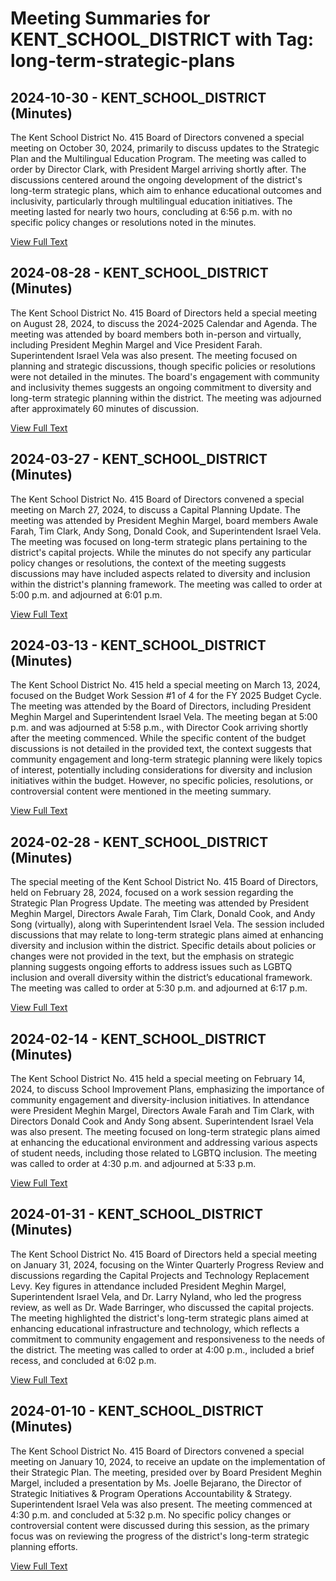 # Meeting Summaries for KENT_SCHOOL_DISTRICT with Tag: long-term-strategic-plans

## 2024-10-30 - KENT_SCHOOL_DISTRICT (Minutes)

The Kent School District No. 415 Board of Directors convened a special meeting on October 30, 2024, primarily to discuss updates to the Strategic Plan and the Multilingual Education Program. The meeting was called to order by Director Clark, with President Margel arriving shortly after. The discussions centered around the ongoing development of the district's long-term strategic plans, which aim to enhance educational outcomes and inclusivity, particularly through multilingual education initiatives. The meeting lasted for nearly two hours, concluding at 6:56 p.m. with no specific policy changes or resolutions noted in the minutes.

[View Full Text](https://raw.githubusercontent.com/VoronoiPerspectives/WashingtonStateSchoolBoardExplorer/refs/heads/main/data/countries/usa/states/wa/counties/king/school_boards/kent_school_district/2024/2024-10-30-boardspecialmeeting-minutes.txt)

## 2024-08-28 - KENT_SCHOOL_DISTRICT (Minutes)

The Kent School District No. 415 Board of Directors held a special meeting on August 28, 2024, to discuss the 2024-2025 Calendar and Agenda. The meeting was attended by board members both in-person and virtually, including President Meghin Margel and Vice President Farah. Superintendent Israel Vela was also present. The meeting focused on planning and strategic discussions, though specific policies or resolutions were not detailed in the minutes. The board's engagement with community and inclusivity themes suggests an ongoing commitment to diversity and long-term strategic planning within the district. The meeting was adjourned after approximately 60 minutes of discussion.

[View Full Text](https://raw.githubusercontent.com/VoronoiPerspectives/WashingtonStateSchoolBoardExplorer/refs/heads/main/data/countries/usa/states/wa/counties/king/school_boards/kent_school_district/2024/2024-08-28-boardspecialmeeting-minutes.txt)

## 2024-03-27 - KENT_SCHOOL_DISTRICT (Minutes)

The Kent School District No. 415 Board of Directors convened a special meeting on March 27, 2024, to discuss a Capital Planning Update. The meeting was attended by President Meghin Margel, board members Awale Farah, Tim Clark, Andy Song, Donald Cook, and Superintendent Israel Vela. The meeting was focused on long-term strategic plans pertaining to the district's capital projects. While the minutes do not specify any particular policy changes or resolutions, the context of the meeting suggests discussions may have included aspects related to diversity and inclusion within the district's planning framework. The meeting was called to order at 5:00 p.m. and adjourned at 6:01 p.m.

[View Full Text](https://raw.githubusercontent.com/VoronoiPerspectives/WashingtonStateSchoolBoardExplorer/refs/heads/main/data/countries/usa/states/wa/counties/king/school_boards/kent_school_district/2024/2024-03-27-boardspecialmeetingworksession-minutes.txt)

## 2024-03-13 - KENT_SCHOOL_DISTRICT (Minutes)

The Kent School District No. 415 held a special meeting on March 13, 2024, focused on the Budget Work Session #1 of 4 for the FY 2025 Budget Cycle. The meeting was attended by the Board of Directors, including President Meghin Margel and Superintendent Israel Vela. The meeting began at 5:00 p.m. and was adjourned at 5:58 p.m., with Director Cook arriving shortly after the meeting commenced. While the specific content of the budget discussions is not detailed in the provided text, the context suggests that community engagement and long-term strategic planning were likely topics of interest, potentially including considerations for diversity and inclusion initiatives within the budget. However, no specific policies, resolutions, or controversial content were mentioned in the meeting summary.

[View Full Text](https://raw.githubusercontent.com/VoronoiPerspectives/WashingtonStateSchoolBoardExplorer/refs/heads/main/data/countries/usa/states/wa/counties/king/school_boards/kent_school_district/2024/2024-03-13-boardspecialmeetingworksession-minutes.txt)

## 2024-02-28 - KENT_SCHOOL_DISTRICT (Minutes)

The special meeting of the Kent School District No. 415 Board of Directors, held on February 28, 2024, focused on a work session regarding the Strategic Plan Progress Update. The meeting was attended by President Meghin Margel, Directors Awale Farah, Tim Clark, Donald Cook, and Andy Song (virtually), along with Superintendent Israel Vela. The session included discussions that may relate to long-term strategic plans aimed at enhancing diversity and inclusion within the district. Specific details about policies or changes were not provided in the text, but the emphasis on strategic planning suggests ongoing efforts to address issues such as LGBTQ inclusion and overall diversity within the district’s educational framework. The meeting was called to order at 5:30 p.m. and adjourned at 6:17 p.m.

[View Full Text](https://raw.githubusercontent.com/VoronoiPerspectives/WashingtonStateSchoolBoardExplorer/refs/heads/main/data/countries/usa/states/wa/counties/king/school_boards/kent_school_district/2024/2024-02-28-boardspecialmeetingworksession-minutes.txt)

## 2024-02-14 - KENT_SCHOOL_DISTRICT (Minutes)

The Kent School District No. 415 held a special meeting on February 14, 2024, to discuss School Improvement Plans, emphasizing the importance of community engagement and diversity-inclusion initiatives. In attendance were President Meghin Margel, Directors Awale Farah and Tim Clark, with Directors Donald Cook and Andy Song absent. Superintendent Israel Vela was also present. The meeting focused on long-term strategic plans aimed at enhancing the educational environment and addressing various aspects of student needs, including those related to LGBTQ inclusion. The meeting was called to order at 4:30 p.m. and adjourned at 5:33 p.m.

[View Full Text](https://raw.githubusercontent.com/VoronoiPerspectives/WashingtonStateSchoolBoardExplorer/refs/heads/main/data/countries/usa/states/wa/counties/king/school_boards/kent_school_district/2024/2024-02-14-boardspecialmeetingworksession-minutes.txt)

## 2024-01-31 - KENT_SCHOOL_DISTRICT (Minutes)

The Kent School District No. 415 Board of Directors held a special meeting on January 31, 2024, focusing on the Winter Quarterly Progress Review and discussions regarding the Capital Projects and Technology Replacement Levy. Key figures in attendance included President Meghin Margel, Superintendent Israel Vela, and Dr. Larry Nyland, who led the progress review, as well as Dr. Wade Barringer, who discussed the capital projects. The meeting highlighted the district's long-term strategic plans aimed at enhancing educational infrastructure and technology, which reflects a commitment to community engagement and responsiveness to the needs of the district. The meeting was called to order at 4:00 p.m., included a brief recess, and concluded at 6:02 p.m.

[View Full Text](https://raw.githubusercontent.com/VoronoiPerspectives/WashingtonStateSchoolBoardExplorer/refs/heads/main/data/countries/usa/states/wa/counties/king/school_boards/kent_school_district/2024/2024-01-31-boardspecialmeetingworksession-minutes.txt)

## 2024-01-10 - KENT_SCHOOL_DISTRICT (Minutes)

The Kent School District No. 415 Board of Directors convened a special meeting on January 10, 2024, to receive an update on the implementation of their Strategic Plan. The meeting, presided over by Board President Meghin Margel, included a presentation by Ms. Joelle Bejarano, the Director of Strategic Initiatives & Program Operations Accountability & Strategy. Superintendent Israel Vela was also present. The meeting commenced at 4:30 p.m. and concluded at 5:32 p.m. No specific policy changes or controversial content were discussed during this session, as the primary focus was on reviewing the progress of the district's long-term strategic planning efforts.

[View Full Text](https://raw.githubusercontent.com/VoronoiPerspectives/WashingtonStateSchoolBoardExplorer/refs/heads/main/data/countries/usa/states/wa/counties/king/school_boards/kent_school_district/2024/2024-01-10-boardspecialmeetingworksession-minutes.txt)

